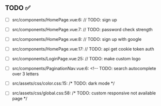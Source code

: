 ## TODO ✅

- [ ] src/components/HomePage.vue:6:  // TODO: sign up 

- [ ] src/components/HomePage.vue:7:  // TODO: password check strength 

- [ ] src/components/HomePage.vue:8:  // TODO: sign up with google 

- [ ] src/components/HomePage.vue:17:  // TODO: api get cookie token auth 

- [ ] src/components/LoginPage.vue:25:  // TODO: make custom logo 

- [ ] src/components/PaginationNav.vue:6:  <!-- TODO: search autocomplete over 3 letters 

- [ ] src/assets/css/color.css:15:  /* TODO: dark mode */ 

- [ ] src/assets/css/global.css:58:  /* TODO: custom responsive not available page */ 

